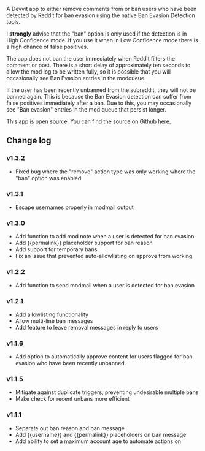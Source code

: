 A Devvit app to either remove comments from or ban users who have been detected by Reddit for ban evasion using the native Ban Evasion Detection tools.

I **strongly** advise that the "ban" option is only used if the detection is in High Confidence mode. If you use it when in Low Confidence mode there is a high chance of false positives.

The app does not ban the user immediately when Reddit filters the comment or post. There is a short delay of approximately ten seconds to allow the mod log to be written fully, so it is possible that you will occasionally see Ban Evasion entries in the modqueue.

If the user has been recently unbanned from the subreddit, they will not be banned again. This is because the Ban Evasion detection can suffer from false positives immediately after a ban. Due to this, you may occasionally see "Ban evasion" entries in the mod queue that persist longer.

This app is open source. You can find the source on Github [here](https://github.com/fsvreddit/evasion-guard).

## Change log

### v1.3.2

* Fixed bug where the "remove" action type was only working where the "ban" option was enabled

### v1.3.1

* Escape usernames properly in modmail output

### v1.3.0

* Add function to add mod note when a user is detected for ban evasion
* Add {{permalink}} placeholder support for ban reason
* Add support for temporary bans
* Fix an issue that prevented auto-allowlisting on approve from working

### v1.2.2

* Add function to send modmail when a user is detected for ban evasion

### v1.2.1

* Add allowlisting functionality
* Allow multi-line ban messages
* Add feature to leave removal messages in reply to users

### v1.1.6

* Add option to automatically approve content for users flagged for ban evasion who have been recently unbanned.

### v1.1.5

* Mitigate against duplicate triggers, preventing undesirable multiple bans
* Make check for recent unbans more efficient

### v1.1.1

* Separate out ban reason and ban message
* Add {{username}} and {{permalink}} placeholders on ban message
* Add ability to set a maximum account age to automate actions on
